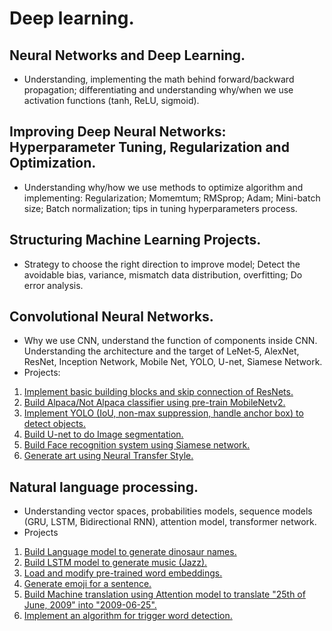 # Deep learning.
## Neural Networks and Deep Learning.
- Understanding, implementing the math behind forward/backward propagation; differentiating and understanding why/when we use activation functions (tanh, ReLU, sigmoid).
## Improving Deep Neural Networks: Hyperparameter Tuning, Regularization and Optimization.
- Understanding why/how we use methods to optimize algorithm and implementing: Regularization; Momemtum; RMSprop; Adam; Mini-batch size; Batch normalization; tips in tuning hyperparameters process.
## Structuring Machine Learning Projects.
- Strategy to choose the right direction to improve model; Detect the avoidable bias, variance, mismatch data distribution, overfitting; Do error analysis.
## Convolutional Neural Networks.
- Why we use CNN, understand the function of components inside CNN. Understanding the architecture and the target of LeNet‑5, AlexNet, ResNet, Inception Network, Mobile Net, YOLO, U-net, Siamese Network.
- Projects:
1. [Implement basic building blocks and skip connection of ResNets.](https://github.com/minhbuibhm/deep-learning/tree/main/4.Convolutional%20Neural%20Networks/week2/resnet)
2. [Build Alpaca/Not Alpaca classifier using pre-train MobileNetv2.](https://github.com/minhbuibhm/deep-learning/tree/main/4.Convolutional%20Neural%20Networks/week2/transfer_learning_mobile_net)
3. [Implement YOLO (IoU, non-max suppression, handle anchor box) to detect objects.](https://github.com/minhbuibhm/deep-learning/tree/main/4.Convolutional%20Neural%20Networks/week3/car_detection_with_YOLO)
4. [Build U-net to do Image segmentation.](https://github.com/minhbuibhm/deep-learning/tree/main/4.Convolutional%20Neural%20Networks/week3/unet)
5. [Build Face recognition system using Siamese network.](https://github.com/minhbuibhm/deep-learning/tree/main/4.Convolutional%20Neural%20Networks/week4/face_verification_detection)
6. [Generate art using Neural Transfer Style.](https://github.com/minhbuibhm/deep-learning/tree/main/4.Convolutional%20Neural%20Networks/week4/neural_style_transfer)
## Natural language processing.
- Understanding vector spaces, probabilities models, sequence models (GRU, LSTM, Bidirectional RNN), attention model, transformer network.
- Projects
1. [Build Language model to generate dinosaur names.](https://github.com/minhbuibhm/deep-learning/tree/main/5.SequenceModels/week1/character_LM_sample_dinasour_name)
2. [Build LSTM model to generate music (Jazz).](https://github.com/minhbuibhm/deep-learning/tree/main/5.SequenceModels/week1/LSTM_generate_jazz_music)
3. [Load and modify pre-trained word embeddings.](https://github.com/minhbuibhm/deep-learning/tree/main/5.SequenceModels/week2/debiase_pre_trained_word_embeddings)
4. [Generate emoji for a sentence.](https://github.com/minhbuibhm/deep-learning/tree/main/5.SequenceModels/week2/emojify)
5. [Build Machine translation using Attention model to translate "25th of June, 2009" into "2009-06-25".](https://github.com/minhbuibhm/deep-learning/tree/main/5.SequenceModels/week3/attention_model_translate_YYYY--MM--DD)
6. [Implement an algorithm for trigger word detection.](https://github.com/minhbuibhm/deep-learning/tree/main/5.SequenceModels/week3/trigger_word_detection)
